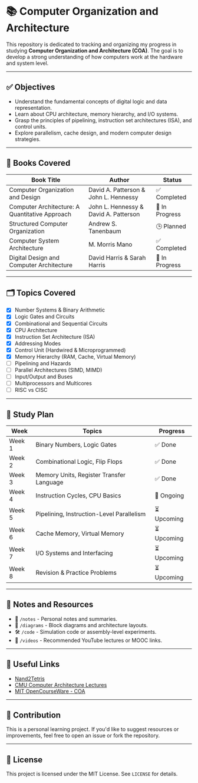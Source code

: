 # 📚 Computer Organization and Architecture

This repository is dedicated to tracking and organizing my progress in studying **Computer Organization and Architecture (COA)**. The goal is to develop a strong understanding of how computers work at the hardware and system level.

---

## ✅ Objectives

- Understand the fundamental concepts of digital logic and data representation.
- Learn about CPU architecture, memory hierarchy, and I/O systems.
- Grasp the principles of pipelining, instruction set architectures (ISA), and control units.
- Explore parallelism, cache design, and modern computer design strategies.

---

## 📘 Books Covered

| Book Title | Author | Status |
|------------|--------|--------|
| Computer Organization and Design | David A. Patterson & John L. Hennessy | ✅ Completed |
| Computer Architecture: A Quantitative Approach | John L. Hennessy & David A. Patterson | 🔄 In Progress |
| Structured Computer Organization | Andrew S. Tanenbaum | 🕒 Planned |
| Computer System Architecture | M. Morris Mano | ✅ Completed |
| Digital Design and Computer Architecture | David Harris & Sarah Harris | 🔄 In Progress |

---

## 🗂️ Topics Covered

- [x] Number Systems & Binary Arithmetic  
- [x] Logic Gates and Circuits  
- [x] Combinational and Sequential Circuits  
- [x] CPU Architecture  
- [x] Instruction Set Architecture (ISA)  
- [x] Addressing Modes  
- [x] Control Unit (Hardwired & Microprogrammed)  
- [x] Memory Hierarchy (RAM, Cache, Virtual Memory)  
- [ ] Pipelining and Hazards  
- [ ] Parallel Architectures (SIMD, MIMD)  
- [ ] Input/Output and Buses  
- [ ] Multiprocessors and Multicores  
- [ ] RISC vs CISC  

---

## 📅 Study Plan

| Week | Topics | Progress |
|------|--------|----------|
| Week 1 | Binary Numbers, Logic Gates | ✅ Done |
| Week 2 | Combinational Logic, Flip Flops | ✅ Done |
| Week 3 | Memory Units, Register Transfer Language | ✅ Done |
| Week 4 | Instruction Cycles, CPU Basics | 🔄 Ongoing |
| Week 5 | Pipelining, Instruction-Level Parallelism | ⏳ Upcoming |
| Week 6 | Cache Memory, Virtual Memory | ⏳ Upcoming |
| Week 7 | I/O Systems and Interfacing | ⏳ Upcoming |
| Week 8 | Revision & Practice Problems | ⏳ Upcoming |

---

## 📝 Notes and Resources

- 📂 `/notes` - Personal notes and summaries.
- 🧠 `/diagrams` - Block diagrams and architecture layouts.
- 🛠 `/code` - Simulation code or assembly-level experiments.
- 🎥 `/videos` - Recommended YouTube lectures or MOOC links.

---

## 🔖 Useful Links

- [Nand2Tetris](https://www.nand2tetris.org/)
- [CMU Computer Architecture Lectures](https://www.youtube.com/playlist?list=PLm3J0oaFux3YL5trDRtTkG0bYpJ1K3N3Y)
- [MIT OpenCourseWare - COA](https://ocw.mit.edu/courses/electrical-engineering-and-computer-science/)

---

## 🙌 Contribution

This is a personal learning project. If you'd like to suggest resources or improvements, feel free to open an issue or fork the repository.

---

## 📌 License

This project is licensed under the MIT License. See `LICENSE` for details.

